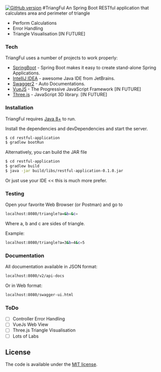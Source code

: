 [![GitHub version](https://badge.fury.io/gh/twinpixxx%2Fhtmlparser.svg)](https://badge.fury.io/gh/twinpixxx%2Fhtmlparser)
#TriangFul
An Spring Boot RESTful application that calculates area and perimeter of triangle

  - Perform Calculations
  - Error Handling
  - Triangle Visualisation [IN FUTURE]
  
### Tech

TriangFul uses a number of projects to work properly:

* [SpringBoot](https://spring.io/projects/spring-boot) - Spring Boot makes it easy to create stand-alone Spring Applications.
* [IntelliJ IDEA](https://www.jetbrains.com/idea/) - awesome Java IDE from JetBrains.
* [Swagger2](https://swagger.io/) - Auto Documentations. 
* [VueJS](https://vuejs.org/) - The Progressive JavaScript Framework [IN FUTURE]
* [Three.js](https://threejs.org/) - JavaScript 3D library. [IN FUTURE]


### Installation

TriangFul requires [Java 8+](https://java.com/) to run.

Install the dependencies and devDependencies and start the server.

```sh
$ cd restful-application
$ gradlew bootRun
```
Alternatively, you can build the JAR file
```sh
$ cd restful-application
$ gradlew build
$ java -jar build/libs/restful-application-0.1.0.jar
```
Or just use your IDE << this is much more prefer.

### Testing

Open your favorite Web Browser (or Postman) and go to

```sh
localhost:8080/triangle?a=&b=&c=
```
Where a, b and c are sides of triangle.

Example:
```sh
localhost:8080/triangle?a=3&b=4&c=5
```
### Documentation
All documentation available in JSON format:
 ```sh
localhost:8080/v2/api-docs
```
Or in Web format:
 ```sh
localhost:8080/swagger-ui.html
```
### ToDo

- [ ] Controller Error Handling
- [ ] VueJs Web View
- [ ] Three.js Triangle Visualisation
- [ ] Lots of Labs

## License

The code is available under the [MIT license](LICENSE.md).